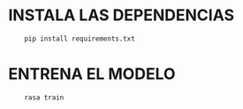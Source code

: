 # INSTALA LAS DEPENDENCIAS 

```bash
    pip install requirements.txt
```


# ENTRENA EL MODELO

```bash
    rasa train
```
